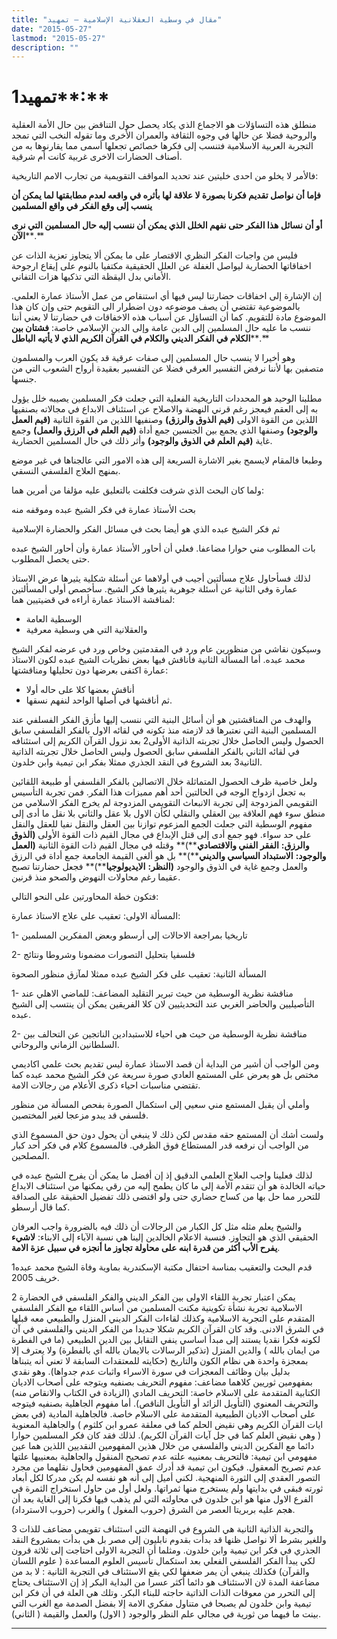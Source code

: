 ```yaml
---
title: "مقال في وسطية العقلانية الإسلامية – تمهيد"
date: "2015-05-27"
lastmod: "2015-05-27"
description: ""
---
```

# تمهيد1**:**

منطلق هذه التساؤلات هو الاجماع الذي يكاد يحصل حول التناقض بين حال الأمة العقلية والروحية فضلا عن حالها في وجوه الثقافة والعمران الأخرى وما تقوله النخب التي تمجد التجربة العربية الاسلامية فتنسب إلى فكرها خصائص تجعلها أسمى مما يقارنوها به من أصناف الحضارات الاخرى غربية كانت أم شرقية.

فالأمر لا يخلو من احدى خليتين عند تحديد المواقف التقويمية من تجارب الامم التاريخية:

**فإما أن نواصل تقديم فكرنا بصورة لا علاقة لها بأثره في واقعه لعدم مطابقتها لما يمكن أن ينسب إلى وقع الفكر في واقع المسلمين**

**أو أن نسائل هذا الفكر حتى نفهم الخلل الذي يمكن أن ننسب إليه حال المسلمين التي نرى الآن****.**

فليس من واجبات الفكر النظري الاقتصار على ما يمكن ألا يتجاوز تعزية الذات عن اخفاقاتها الحضارية ليواصل الغفلة عن العلل الحقيقية مكتفيا بالنوم على إيقاع ارجوحة الأماني بدل اليقظة التي تذكيها هزات التفاني.

إن الإشارة إلى اخفاقات حضارتنا ليس فيها أي استنقاص من عمل الأستاذ عمارة العلمي. بالموضوعية تقتضي أن يصف موضوعه دون اضطرار الى التقويم حتى وإن كان هذا الموضوع مادة للتقويم. كما أن التساؤل عن أسباب هذه الاخفاقات في حضارتنا لا يعني أننا ننسب ما عليه حال المسلمين إلى الدين عامة وإلى الدين الإسلامي خاصة: **فشتان بين الكلام في الفكر الديني والكلام في القرآن الكريم الذي لا يأتيه الباطل****.**

وهو أخيرا لا ينسب حال المسلمين إلى صفات عرقية قد يكون العرب والمسلمون متصفين بها لأننا نرفض التفسير العرقي فضلا عن التفسير بعقيدة أرواح الشعوب التي من جنسها.

مطلبنا الوحيد هو المحددات التاريخية الفعلية التي جعلت فكر المسلمين يصيبه خلل يؤول به إلى العقم فيعجز رغم قرني النهضة والاصلاح عن استئناف الابداع في مجالاته بصنفيها اللذين من القوة الاولى **(****قيم الذوق والرزق****)** وصنفيها اللذين من القوة الثانية **(****قيم العمل والوجود****)** وصنفها الذي يجمع بين الجنسين جمع أداة **(****قيم العلم في الرزق والعمل****)** وجمع غاية **(****قيم العلم في الذوق والوجود****)** وأثر ذلك في حال المسلمين الحضارية.

وطبعا فالمقام لايسمح بغير الاشارة السريعة إلى هذه الامور التي عالجناها في غير موضع بمنهج العلاج الفلسفي النسقي.

ولما كان البحث الذي شرفت فكلفت بالتعليق عليه مؤلفا من أمرين هما:

بحث الأستاذ عمارة في فكر الشيخ عبده وموقفه منه

ثم فكر الشيخ عبده الذي هو أيضا بحث في مسائل الفكر والحضارة الإسلامية

بات المطلوب مني حوارا مضاعفا. فعلي أن أحاور الأستاذ عمارة وأن أحاور الشيخ عبده حتى يحصل المطلوب.

لذلك فسأحاول علاج مسألتين أجيب في أولاهما عن أسئلة شكلية يثيرها عرض الاستاذ عمارة وفي الثانية عن أسئلة جوهرية يثيرها فكر الشيخ. سأخصص أولى المسألتين لمناقشة الاستاذ عمارة أراءه في قضيتيين هما:

* الوسطية العامة
* والعقلانية التي هي وسطية معرفية

وسيكون نقاشي من منظورين عام ورد في المقدمتين وخاص ورد في عرضه لفكر الشيخ محمد عبده. أما المسألة الثانية فأناقش فيها بعض نظريات الشيخ عبده لكون الاستاذ عمارة اكتفى بعرضها دون تحليلها ومناقشتها:

* أناقش بعضها كلا على حاله أولا
* ثم أناقشها في أصلها الواحد لنفهم نسقها.

والهدف من المناقشتين هو أن أسائل البنية التي ننسب إليها مأزق الفكر الفسلفي عند المسلمين البنية التي نعتبرها قد لازمته منذ تكونه في لقائه الاول بالفكر الفلسفي سابق الحصول وليس الحاصل خلال تجربته الذاتية الأولى2 بعد نزول القرآن الكريم إلى استئنافه في لقائه الثاني بالفكر الفلسفي سابق الحصول وليس الحاصل خلال تجربته الذاتية الثانية3 بعد الشروع في النقد الجذري ممثلا بفكر ابن تيمية وابن خلدون.

ولعل خاصية ظرف الحصول المتماثلة خلال الاتصالين بالفكر الفلسفي أو طبيعة اللقائين به تجعل ازدواج الوجه في الحالتين أحد أهم مميزات هذا الفكر. فمن تجربة التأسيس التقويمي المزدوجة إلى تجربة الانبعاث التقويمي المزدوجة لم يخرج الفكر الاسلامي من منطق سوء فهم العلاقة بين العقلي والنقلي لكأن الاول بلا عقل والثاني بلا نقل ما أدى إلى مفهوم الوسطية التي جعلت الجمع المزعوم توازنا بين العقل والنقل نفيا للعقل والنقل على حد سواء. فهو جمع أدى إلى قتل الإبداع في مجال القيم ذات القوة الأولى **(****الذوق والرزق****:** **الفقر الفني والاقتصادي****)** وقتله في مجال القيم ذات القوة الثانية **(****العمل والوجود****:** **الاستبداد السياسي والديني****)** بل هو ألغى القيمة الجامعة جمع أداة في الرزق والعمل وجمع غاية في الذوق والوجود **(****النظر****:** **الايديولوجيا****)** فجعل حضارتنا تصبح عقيما رغم محاولات النهوض والصحو منذ قرنين.

فتكون خطة المحاورتين على النحو التالي:

المسألة الاولى: تعقيب على علاج الاستاذ عمارة:

1- تاريخيا بمراجعة الاحالات إلى أرسطو وبعض المفكرين المسلمين

2- فلسفيا بتحليل التصورات مضمونا وشروطا ونتائج

المسألة الثانية: تعقيب على فكر الشيخ عبده ممثلا لمآزق منظور الصحوة

1- مناقشة نظرية الوسطية من حيث تبرير التقليد المضاعف: للماضي الاهلي عند التأصيليين والحاضر الغربي عند التحديثيين لان كلا الفريقين يمكن أن ينتسب إلى الشيخ عبده.

2- مناقشة نظرية الوسطية من حيث هي احياء للاستبدادين الناتجين عن التحالف بين السلطانين الزماني والروحاني.

ومن الواجب أن أشير من البداية أن قصد الاستاذ عمارة ليس تقديم بحث علمي اكاديمي مختص بل هو يعرض على المستمع العادي صورة سريعة عن فكر الشيخ محمد عبده كما تقتضي مناسبات احياء ذكرى الأعلام من رجالات الامة.

وأملي أن يقبل المستمع مني سعيي إلى استكمال الصورة بفحص المسألة من منظور فلسفي قد يبدو مزعجا لغير المختصين.

ولست أشك أن المستمع حقه مقدس لكن ذلك لا ينبغي أن يحول دون حق المسموع الذي من الواجب أن نرفعه قدر المستطاع فوق الظرفي. فالمسموع كلام في فكر أحد كبار المصلحين.

لذلك فعلينا واجب العلاج العلمي الدقيق إذ إن أفضل ما يمكن أن يفرح الشيخ عبده في حياته الخالدة هو أن تتقدم الأمة إلى ما كان يطمح إليه من رقي يمكنها من استئناف الابداع للتحرر مما حل بها من كساح حضاري حتى ولو اقتضى ذلك تفضيل الحقيقة على الصداقة كما قال أرسطو.

والشيخ يعلم مثله مثل كل الكبار من الرجالات أن ذلك فيه بالضرورة واجب العرفان الحقيقي الذي هو التجاوز. فنسبة الاعلام الخالدين إلينا هي نسبة الآباء إلى الابناء: **لاشيء يفرح الأب أكثر من قدرة ابنه على محاولة تجاوز ما أنجزه في سبيل عزة الامة**.

1قدم البحث والتعقيب بمناسة احتفال مكتبة الإسكندرية بماوية وفاة الشيخ محمد عبده خريف 2005.

2 يمكن اعتبار تجربة اللقاء الاولى بين الفكر الديني والفكر الفلسفي في الحضارة الاسلامية تجربة نشأة تكوينية مكنت المسلمين من أساس اللقاء مع الفكر الفلسفي المتقدم على التجربة الاسلامية وكذلك لقاءات الفكر الديني المنزل والطبيعي معه قبلها في الشرق الادنى. وقد كان القرآن الكريم شكلا جديدا من الفكر الديني والفلسفي في آن لكونه فكرا نقديا يستند إلى مبدأ اساسي ينفي التقابل بين الدين الطبيعي (ما في الفطرة من ايمان بالله ) والدين المنزل (تذكير الرسالات بالايمان بالله أي بالفطرة) ولا يعترف إلا بمعجزة واحدة هي نظام الكون والتاريخ (حكايته للمعتقدات السابقة لا تعني أنه يتبناها بدليل بيان وظائف المعجزات في سورة الاسراء واثبات عدم جدواها). وهو نقدي بمفهومين ثوريين كلاهما مضاعف: مفهوم التحريف بصنفيه ويتوجه على أصحاب الاديان الكتابية المتقدمة على الاسلام خاصة: التحريف المادي (الزيادة في الكتاب والانقاص منه) والتحريف المعنوي (التأويل الزائد أو التأويل الناقص). أما مفهوم الجاهلية بصنفيه فيتوجه على أصحاب الاديان الطبيعية المتقدمة على الاسلام خاصة. فالجاهلية المادية (في بعض ايات القرآن الكريم وهي نقيض الحلم كما في معلقة عمرو ابن كلثوم ) والجاهلية المعنوية ( وهي نقيض العلم كما في جل آيات القرآن الكريم). لذلك فقد كان فكر المسلمين حوارا دائما مع الفكرين الديني والفلسفي من خلال هذين المفهومين النقديين اللذين هما عين مفهومي ابن تيمية: فالتحريف بمعنييه علته عدم تصحيح المنقول والجاهلية بمعنييها علتها عدم تصريح المعقول. فيكون ابن تيمية قد أدرك عمق المفهومين فحاول نقلهما من مجرد التصور العقدي إلى الثورة المنهجية. لكني أميل إلى أنه هو نفسه لم يكن مدركا لكل أبعاد ثورته فبقى في بدايتها ولم يستخرج منها ثمراتها. ولعل أول من حاول استخراج الثمرة في الفرع الاول منها هو ابن خلدون في محاولته التي لم يذهب فيها فكرنا إلى الغاية بعد أن هجم عليه بربريتا العصر من الشرق (حروب المغول ) والغرب (حروب الاسترداد).

3 والتجربة الذاتية الثانية هي الشروع في النهضة التي استئناف تقويمي مضاعف للذات وللغير بشرط ألا نواصل ظنها قد بدأت بقدوم نابليون إلى مصر بل هي بدأت بمشروع النقد الجذري في فكر ابن تيمية وابن خلدون. ومثلما أن التجربة الاولى احتاجت إلى ثلاثة قرون لكي يبدأ الفكر الفلسفي الفعلي بعد استكمال تأسيس العلوم المساعدة ( علوم اللسان والقرآن) فكذلك ينبغي أن يمر ضعفها لكي يقع الاستئناف في التجربة الثانية : لا بد من مضاعفة المدة لان الاستئناف هو دائما أكثر عسرا من البداية البكر إذ إن الاستئناف يحتاج إلى التحرر من معوقات الذات الذاتية حاجته للبناء البكر. وتلك هي العلة في أن فكر ابن تيمية وابن خلدون لم يصبحا في متناول مفكري الامة إلا بفضل الصدمة مع الغرب التي بينت ما فيهما من ثورية في مجالي علم النظر والوجود ( الاول) والعمل والقيمة ( الثاني).

---

###